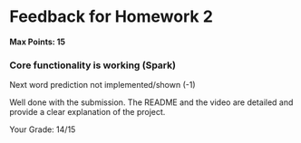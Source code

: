 # Feedback for Homework 2
**Max Points: 15**

### Core functionality is working (Spark)
Next word prediction not implemented/shown (-1)

Well done with the submission. The README and the video are detailed and provide a clear explanation of the project.

Your Grade: 14/15
